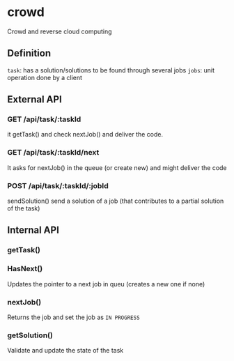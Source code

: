 # crowd
Crowd and reverse cloud computing

## Definition

`task`: has a solution/solutions to be found through several jobs
`jobs`: unit operation done by a client

## External API

### GET /api/task/:taskId
it getTask() and check nextJob() and deliver the code.

### GET /api/task/:taskId/next
It asks for nextJob() in the queue (or create new) and might deliver the code

### POST /api/task/:taskId/:jobId
sendSolution() send a solution of a job (that contributes to a partial solution of the task)

## Internal API

### getTask()
### HasNext()
Updates the pointer to a next job in queu (creates a new one if none)
### nextJob()
Returns the job and set the job as `IN PROGRESS`
### getSolution()
Validate and update the state of the task